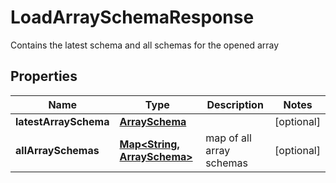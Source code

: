

# LoadArraySchemaResponse

Contains the latest schema and all schemas for the opened array

## Properties

| Name | Type | Description | Notes |
|------------ | ------------- | ------------- | -------------|
|**latestArraySchema** | [**ArraySchema**](ArraySchema.md) |  |  [optional] |
|**allArraySchemas** | [**Map&lt;String, ArraySchema&gt;**](ArraySchema.md) | map of all array schemas |  [optional] |



